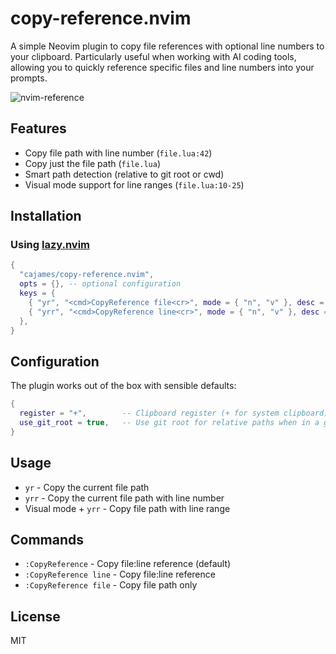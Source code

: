 # copy-reference.nvim

A simple Neovim plugin to copy file references with optional line numbers to your clipboard. Particularly useful when working with AI coding tools, allowing you to quickly reference specific files and line numbers into your prompts.

![nvim-reference](https://github.com/user-attachments/assets/b9f87b03-5347-4008-aa80-64dd3df045df)

## Features

- Copy file path with line number (`file.lua:42`)
- Copy just the file path (`file.lua`)
- Smart path detection (relative to git root or cwd)
- Visual mode support for line ranges (`file.lua:10-25`)

## Installation

### Using [lazy.nvim](https://github.com/folke/lazy.nvim)

```lua
{
  "cajames/copy-reference.nvim",
  opts = {}, -- optional configuration
  keys = {
    { "yr", "<cmd>CopyReference file<cr>", mode = { "n", "v" }, desc = "Copy file path" },
    { "yrr", "<cmd>CopyReference line<cr>", mode = { "n", "v" }, desc = "Copy file:line reference" },
  },
}
```

## Configuration

The plugin works out of the box with sensible defaults:

```lua
{
  register = "+",        -- Clipboard register (+ for system clipboard)
  use_git_root = true,   -- Use git root for relative paths when in a git repo
}
```

## Usage

- `yr` - Copy the current file path
- `yrr` - Copy the current file path with line number
- Visual mode + `yrr` - Copy file path with line range

## Commands

- `:CopyReference` - Copy file:line reference (default)
- `:CopyReference line` - Copy file:line reference
- `:CopyReference file` - Copy file path only

## License

MIT
